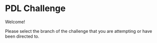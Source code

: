 # PDL Challenge

Welcome!

Please select the branch of the challenge that you are attempting or have been directed to. 

